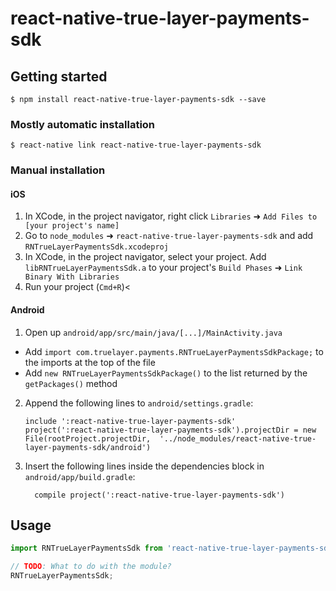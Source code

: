 
# react-native-true-layer-payments-sdk

## Getting started

`$ npm install react-native-true-layer-payments-sdk --save`

### Mostly automatic installation

`$ react-native link react-native-true-layer-payments-sdk`

### Manual installation


#### iOS

1. In XCode, in the project navigator, right click `Libraries` ➜ `Add Files to [your project's name]`
2. Go to `node_modules` ➜ `react-native-true-layer-payments-sdk` and add `RNTrueLayerPaymentsSdk.xcodeproj`
3. In XCode, in the project navigator, select your project. Add `libRNTrueLayerPaymentsSdk.a` to your project's `Build Phases` ➜ `Link Binary With Libraries`
4. Run your project (`Cmd+R`)<

#### Android

1. Open up `android/app/src/main/java/[...]/MainActivity.java`
  - Add `import com.truelayer.payments.RNTrueLayerPaymentsSdkPackage;` to the imports at the top of the file
  - Add `new RNTrueLayerPaymentsSdkPackage()` to the list returned by the `getPackages()` method
2. Append the following lines to `android/settings.gradle`:
  	```
  	include ':react-native-true-layer-payments-sdk'
  	project(':react-native-true-layer-payments-sdk').projectDir = new File(rootProject.projectDir, 	'../node_modules/react-native-true-layer-payments-sdk/android')
  	```
3. Insert the following lines inside the dependencies block in `android/app/build.gradle`:
  	```
      compile project(':react-native-true-layer-payments-sdk')
  	```


## Usage
```javascript
import RNTrueLayerPaymentsSdk from 'react-native-true-layer-payments-sdk';

// TODO: What to do with the module?
RNTrueLayerPaymentsSdk;
```
  